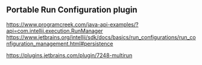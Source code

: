 Portable Run Configuration plugin
---------------------------------


https://www.programcreek.com/java-api-examples/?api=com.intellij.execution.RunManager
https://www.jetbrains.org/intellij/sdk/docs/basics/run_configurations/run_configuration_management.html#persistence



https://plugins.jetbrains.com/plugin/7248-multirun
